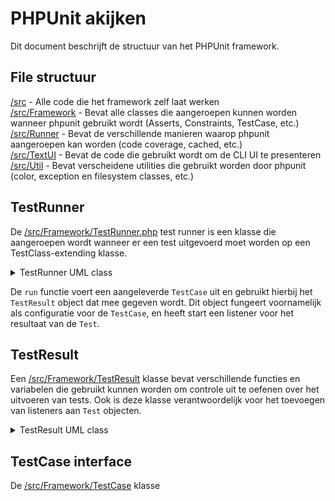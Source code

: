# PHPUnit akijken
Dit document beschrijft de structuur van het PHPUnit framework.
## File structuur
[/src](https://github.com/sebastianbergmann/phpunit/tree/master/src) - Alle code die het framework zelf laat werken  
[/src/Framework](https://github.com/sebastianbergmann/phpunit/tree/master/src/Framework) - Bevat alle classes die aangeroepen kunnen worden wanneer phpunit gebruikt wordt (Asserts, Constraints, TestCase, etc.)  
[/src/Runner](https://github.com/sebastianbergmann/phpunit/tree/master/src/Runner) - Bevat de verschillende manieren waarop phpunit aangeroepen kan worden (code coverage, cached, etc.)  
[/src/TextUI](https://github.com/sebastianbergmann/phpunit/tree/master/src/TextUI) - Bevat de code die gebruikt wordt om de CLI UI te presenteren    
[/src/Util](https://github.com/sebastianbergmann/phpunit/tree/master/src/Util) - Bevat verscheidene utilities die gebruikt worden door phpunit (color, exception en filesystem classes, etc.)
## TestRunner
De [/src/Framework/TestRunner.php](https://github.com/sebastianbergmann/phpunit/blob/master/src/Framework/TestRunner.php) test runner is een klasse die aangeroepen wordt wanneer er een test uitgevoerd moet worden op een TestClass-extending klasse.

<details>
<summary>TestRunner UML class</summary>

![object](https://www.plantuml.com/plantuml/svg/RK-x3eCm3Dpv2WyCeFOBEY6XgkfMbOuiIV10bJh8TlZ-cZw4gEh5rjtvV6v47Mj-H4Z-Za6B49q8t53qcecGYtM40-o0CrKBr3f1ADMc_LkDagD2oQzUctPEu_1d-qmTJewTueLJG96g9x3wDLtHhVMNyIb5mp8TIKV6TiczvIPRG9xn59DtiLCxsLFz2TOW3VRs4m00 "object")
</details>
  
De `run` functie voert een aangeleverde `TestCase` uit en gebruikt hierbij het `TestResult` object dat mee gegeven wordt. Dit object fungeert voornamelijk als configuratie voor de `TestCase`, en heeft start een listener voor het resultaat van de `Test`.

## TestResult
Een [/src/Framework/TestResult](https://github.com/sebastianbergmann/phpunit/blob/master/src/Framework/TestRunner.php) klasse bevat verschillende functies en variabelen die gebruikt kunnen worden om controle uit te oefenen over het uitvoeren van tests. Ook is deze klasse verantwoordelijk voor het toevoegen van listeners aan `Test` objecten.

<details>
<summary>TestResult UML class</summary>

![TestRunner](https://www.plantuml.com/plantuml/svg/dLTDRzim3BttL_YOOHtGNNOeCA1Pqc01sWP8ClGmxA3OJA9LbWnzjEk_doJBYPDOjDnR73q-aX95FjqfJQGs9RlA6L4gMuFIIr26wQkhu-_iDlkI4Id9UrPP51JPz-pt7mpWbYQE4LGdTYC4ot8Z9N3jbbQ6QfWHoZptbZ05tVGWfP0AyR-r94O21daZabE-mo1Sw7bPCIXjV6YwaggNTsHTlT2gGXaOLHeuH9AYN6VISFUl0zoShs-P83hJj8IkrNgR1Ny5gQTGISY9feAhjRZ_bqFbVrixBGrWflT-qmSQFGbDSnXgzHpE9jLCQL75AkO0M72VGG9kLbTF0Z84YY8tiDAIvdgy4SQNkLhlYPuAkpNkQypVzRxcYEPtGh4mkZ9wQgGrQYeYrRien9ZRiYQwlfq3REsYC3A7NuhieFQ-AWbZ_JJ0jy8QhcrvFj2IQXJieHDXgq25IEtXnopSlN1LRyER2NaIpbSS-mW5DUK1V8EZ7uZSGGF-TeCKn39qWhx2cVDSkDQYKwfiTMWVSQHjixwSyFRfqYfWI-nt-pYmZAQmXHm_CmaxrxxaeyXV5fk_5gvcKlZT7SkTSUrJBS4sUaLVWHstvvJiSqQAuY7qmP5RQZu-tMQlWXRdy2qpQjzWr2Y2igJ-tdl6wsozb-ADR1XSrrqpRXNkTh0BNxrMeNS4gx6TVT9LS7qiFX2Sme_Ymp0S7Nv5uC2BTF21soDnnf00cYrZFuai6IY_-QuKpY5-C4w4uTeXRFLrS4p2HM3lhM4R8pmToHYpT-tM_835UH0OXt3xOX65sOw5eeuCdLwydC48QhqJjGzg1sDe156K8yWXZADHJ56EMlNrB0T164Nbs4RkXM75olQbw6c4jQvwxP508ySNkpdUSTloXzrkJsS7QPia4bTKG_LxhMq-vgz3VlKxh8q-vh1BkVLxRAm6-cofEjH7MzJr0vk-Zm0J9Hr6GLKQHIHrN14cExwqJF67Ii5atpXB98vpBObv2rXr1ASaTwcHqu_nqZJYiLFbZdhowCB7huLNeltLVXIY_TXc4lO2Qys8uPosTl5xVN4vQDJAv3PZjJKibkK9QBxZmXNGSsj4zHgDkMrr3Z1NVhCMCYIuaArTYMqos45oAgH7Tc95qZtNtB7v1Xvo_fn1YBjUFodahVTF4diRdq1_V30biRVW4J4tx8KnGgSDHl83bi4L56U4lWhEtpzM3mZP_S3eZA6nU3hLdqDCwuiznAAvjqDiJby_5pPtzfbWIlOV "TestRunner")
</details>

## TestCase interface
De [/src/Framework/TestCase](https://github.com/sebastianbergmann/phpunit/blob/master/src/Framework/TestCase.php) klasse 